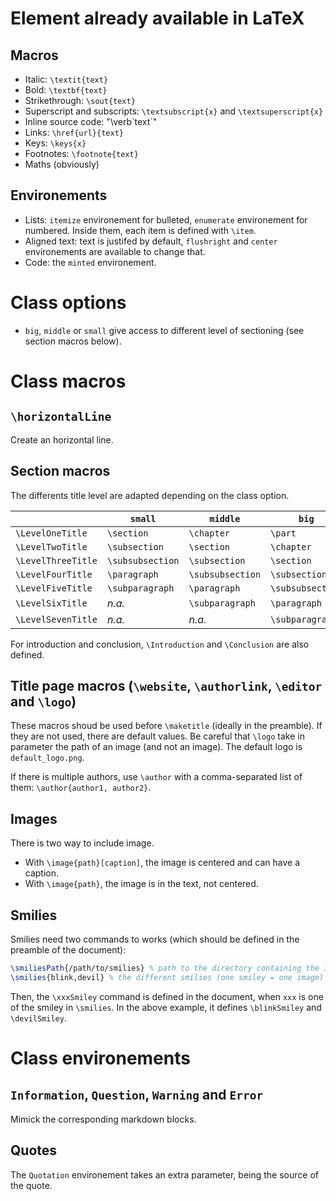 # Element already available in LaTeX

## Macros

+ Italic: `\textit{text}`
+ Bold: `\textbf{text}`
+ Strikethrough: `\sout{text}`
+ Superscript and subscripts: `\textsubscript{x}` and `\textsuperscript{x}`
+ Inline source code: "\verb\`text\`"
+ Links: `\href{url}{text}`
+ Keys: `\keys{x}`
+ Footnotes: `\footnote{text}`
+ Maths (obviously)

## Environements

+ Lists: `itemize` environement for bulleted, `enumerate` environement for numbered. Inside them, each item is defined with `\item`.
+ Aligned text: text is justifed by default, `flushright` and `center` environements are available to change that.
+ Code: the `minted` environement.

# Class options

+ `big`, `middle` or `small` give access to different level of sectioning (see section macros below).  

# Class macros

## `\horizontalLine`

Create an horizontal line.

## Section macros

The differents title level are adapted depending on the class option.

| | `small` | `middle` | `big` |
|-|---------|----------------|-----|
|`\LevelOneTitle` | `\section` | `\chapter` | `\part`|
|`\LevelTwoTitle` | `\subsection` | `\section` | `\chapter`|
|`\LevelThreeTitle` | `\subsubsection` | `\subsection` | `\section`|
|`\LevelFourTitle`| `\paragraph` | `\subsubsection` | `\subsection` |
|`\LevelFiveTitle` |  `\subparagraph` | `\paragraph` | `\subsubsection`|
|`\LevelSixTitle` | *n.a.* |  `\subparagraph` | `\paragraph` |
|`\LevelSevenTitle` | *n.a.* | *n.a.* |  `\subparagraph`|

For introduction and conclusion, `\Introduction` and `\Conclusion` are also defined.

## Title page macros (`\website`, `\authorlink`, `\editor` and `\logo`)

These macros shoud be used before `\maketitle` (ideally in the preamble). If they are not used, there are default values. Be careful that `\logo` take in parameter the path of an image (and not an image). The default logo is `default_logo.png`. 

If there is multiple authors, use `\author` with a comma-separated list of them: `\author{author1, author2}`. 

## Images

There is two way to include image.

- With `\image{path}[caption]`, the image is centered and can have a caption.
- With `\image{path}`, the image is in the text, not centered.  

## Smilies

Smilies need two commands to works (which should be defined in the preamble of the document):

```latex
\smiliesPath{/path/to/smilies} % path to the directory containing the images of the smilies
\smilies{blink,devil} % the different smilies (one smiley = one image)
```

Then, the `\xxxSmiley` command is defined in the document, when `xxx` is one of the smiley in `\smilies`. 
In the above example, it defines `\blinkSmiley` and `\devilSmiley`.

# Class environements

## `Information`, `Question`, `Warning` and `Error`

Mimick the corresponding markdown blocks.

## Quotes

The `Quotation` environement takes an extra parameter, being the source of the quote.
